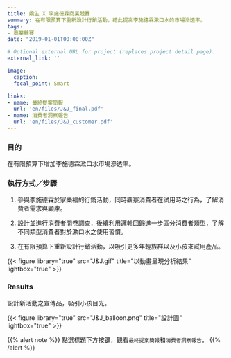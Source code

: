 ```yaml
---
title: 嬌生 X 李施德霖商業競賽
summary: 在有限預算下重新設計行銷活動，藉此提高李施德霖漱口水的市場滲透率。
tags:
- 商業競賽
date: "2019-01-01T00:00:00Z"

# Optional external URL for project (replaces project detail page).
external_link: ''

image:
  caption: 
  focal_point: Smart

links:
- name: 最終提案簡報
  url: 'en/files/J&J_final.pdf'
- name: 消費者洞察報告
  url: 'en/files/J&J_customer.pdf'
---
```

### 目的
在有限預算下增加李施德霖漱口水市場滲透率。

### 執行方式／步驟
1. 參與李施德霖於家樂福的行銷活動，同時觀察消費者在試用時之行為，了解消費者需求與顧慮。

2. 設計並進行消費者問卷調查，後續利用邏輯回歸進一步區分消費者類型，了解不同類型消費者對於漱口水之使用習慣。

3. 在有限預算下重新設計行銷活動，以吸引更多年輕族群以及小孩來試用產品。

{{< figure library="true" src="J&J.gif" title="以動畫呈現分析結果" lightbox="true" >}}

### Results
設計新活動之宣傳品，吸引小孩目光。

{{< figure library="true" src="J&J_balloon.png" title="設計圖" lightbox="true" >}}

{{% alert note %}}
點選標題下方按鍵，觀看`最終提案簡報`和`消費者洞察報告`。
{{% /alert %}}
